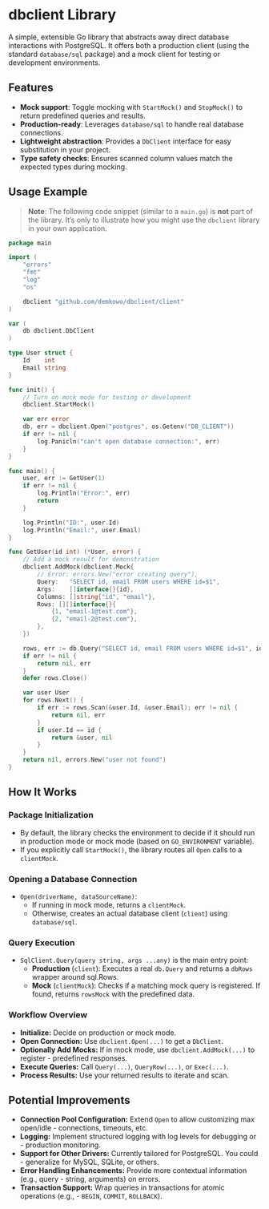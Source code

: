 # dbclient Library

A simple, extensible Go library that abstracts away direct database interactions with PostgreSQL. It offers both a production client (using the standard `database/sql` package) and a mock client for testing or development environments.

## Features

- **Mock support**: Toggle mocking with `StartMock()` and `StopMock()` to return predefined queries and results.
- **Production-ready**: Leverages `database/sql` to handle real database connections.
- **Lightweight abstraction**: Provides a `DbClient` interface for easy substitution in your project.
- **Type safety checks**: Ensures scanned column values match the expected types during mocking.

## Usage Example

> **Note**: The following code snippet (similar to a `main.go`) is **not** part of the library. It’s only to illustrate how you might use the `dbclient` library in your own application.

```go
package main

import (
	"errors"
	"fmt"
	"log"
	"os"

	dbclient "github.com/demkowo/dbclient/client"
)

var (
	db dbclient.DbClient
)

type User struct {
	Id    int
	Email string
}

func init() {
	// Turn on mock mode for testing or development
	dbclient.StartMock()

	var err error
	db, err = dbclient.Open("postgres", os.Getenv("DB_CLIENT"))
	if err != nil {
		log.Panicln("can't open database connection:", err)
	}
}

func main() {
	user, err := GetUser(1)
	if err != nil {
		log.Println("Error:", err)
		return
	}

	log.Println("ID:", user.Id)
	log.Println("Email:", user.Email)
}

func GetUser(id int) (*User, error) {
	// Add a mock result for demonstration
	dbclient.AddMock(dbclient.Mock{
		// Error: errors.New("error creating query"),
		Query:   "SELECT id, email FROM users WHERE id=$1",
		Args:    []interface{}{id},
		Columns: []string{"id", "email"},
		Rows: [][]interface{}{
			{1, "email-1@test.com"},
			{2, "email-2@test.com"},
		},
	})

	rows, err := db.Query("SELECT id, email FROM users WHERE id=$1", id)
	if err != nil {
		return nil, err
	}
	defer rows.Close()

	var user User
	for rows.Next() {
		if err := rows.Scan(&user.Id, &user.Email); err != nil {
			return nil, err
		}
		if user.Id == id {
			return &user, nil
		}
	}
	return nil, errors.New("user not found")
}
```

## How It Works

### Package Initialization
- By default, the library checks the environment to decide if it should run in production mode or mock mode (based on `GO_ENVIRONMENT` variable).
- If you explicitly call `StartMock()`, the library routes all `Open` calls to a `clientMock`.

### Opening a Database Connection
- `Open(driverName, dataSourceName)`:
    - If running in mock mode, returns a `clientMock`.
    - Otherwise, creates an actual database client (`client`) using `database/sql`.

### Query Execution
- `SqlClient.Query(query string, args ...any)` is the main entry point:
    - **Production** (`client`): Executes a real `db.Query` and returns a `dbRows` wrapper around sql.Rows.
    - **Mock** (`clientMock`): Checks if a matching mock query is registered. If found, returns `rowsMock` with the predefined data.

### Workflow Overview

- **Initialize:** Decide on production or mock mode.
- **Open Connection:** Use `dbclient.Open(...)` to get a `DbClient`.
- **Optionally Add Mocks:** If in mock mode, use `dbclient.AddMock(...)` to register - predefined responses.
- **Execute Queries:** Call `Query(...)`, `QueryRow(...)`, or `Exec(...)`.
- **Process Results:** Use your returned results to iterate and scan.

## Potential Improvements
- **Connection Pool Configuration:** Extend `Open` to allow customizing max open/idle - connections, timeouts, etc.
- **Logging:** Implement structured logging with log levels for debugging or - production monitoring.
- **Support for Other Drivers:** Currently tailored for PostgreSQL. You could - generalize for MySQL, SQLite, or others.
- **Error Handling Enhancements:** Provide more contextual information (e.g., query - string, arguments) on errors.
- **Transaction Support:** Wrap queries in transactions for atomic operations (e.g., - `BEGIN`, `COMMIT`, `ROLLBACK`).